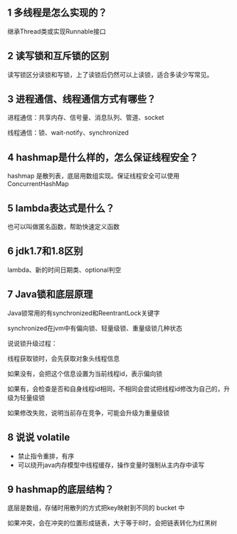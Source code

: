 ## 1 多线程是怎么实现的？

继承Thread类或实现Runnable接口

## 2 读写锁和互斥锁的区别

读写锁区分读锁和写锁，上了读锁后仍然可以上读锁，适合多读少写常见。

## 3 进程通信、线程通信方式有哪些？

进程通信：共享内存、信号量、消息队列、管道、socket

线程通信：锁、wait-notify、synchronized

## 4 hashmap是什么样的，怎么保证线程安全？

hashmap 是散列表，底层用数组实现。保证线程安全可以使用ConcurrentHashMap

## 5 lambda表达式是什么？

也可以叫做匿名函数，帮助快速定义函数

## 6 jdk1.7和1.8区别

lambda、新的时间日期类、optional判空

## 7 Java锁和底层原理

Java锁常用的有synchronized和ReentrantLock关键字

synchronized在jvm中有偏向锁、轻量级锁、重量级锁几种状态

说说锁升级过程：

线程获取锁时，会先获取对象头线程信息

如果没有，会把这个信息设置为当前线程id，表示偏向锁

如果有，会检查是否和自身线程id相同，不相同会尝试把线程id修改为自己的，升级为轻量级锁

如果修改失败，说明当前存在竞争，可能会升级为重量级锁

## 8 说说 volatile

+ 禁止指令重排，有序
+ 可以绕开java内存模型中线程缓存，操作变量时强制从主内存中读写



## 9 hashmap的底层结构？

底层是数组，存储时用散列的方式把key映射到不同的 bucket 中

如果冲突，会在冲突的位置形成链表，大于等于8时，会把链表转化为红黑树